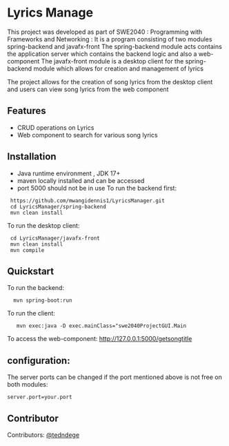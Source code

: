 # Lyrics Manage
This project was developed as part of SWE2040 : Programming with Frameworks and Networking :
It is a program consisting of two modules spring-backend and javafx-front
The spring-backend module acts contains the application server which contains the backend  logic and also a web-component
The javafx-front module is a desktop client  for the spring-backend  module which allows for creation and management of lyrics

The project allows for the creation of song lyrics from the desktop client and users can view song lyrics from the web component
## Features
 * CRUD operations on Lyrics
 * Web component to search for various song lyrics
 
## Installation 

 * Java runtime environment , JDK 17+
 * maven locally installed and can be accessed 
 * port 5000 should not be in use
 To run the backend first:
 ```
  https://github.com/mwangidennis1/LyricsManager.git
  cd LyricsManager/spring-backend
  mvn clean install
  ```
 To run the desktop client:
 ```
  cd LyricsManager/javafx-front
  mvn clean install
  mvn compile
  ```

## Quickstart
To run the backend:
 ```
   mvn spring-boot:run
 ```
To run the client:
```
   mvn exec:java -D exec.mainClass="swe2040ProjectGUI.Main
 ```
To access the web-component:
          http://127.0.0.1:5000/getsongtitle

## configuration:
   The server ports can be changed if the port mentioned above is not free on both modules:
   ```
   server.port=your.port
   ```

## Contributor
Contributors:
   [@tedndege](https://github.com/tedndege)